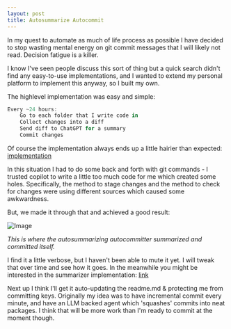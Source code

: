 ```yaml
---
layout: post
title: Autosummarize Autocommit
---
```


In my quest to automate as much of life process as possible I have decided to stop wasting mental energy on git commit messages that I will likely not read. Decision fatigue is a killer.

I know I've seen people discuss this sort of thing but a quick search didn't find any easy-to-use implementations, and I wanted to extend my personal platform to implement this anyway, so I built my own.

The highlevel implementation was easy and simple:

```typescript
Every ~24 hours:
	Go to each folder that I write code in
	Collect changes into a diff
	Send diff to ChatGPT for a summary
	Commit changes
```

Of course the implementation always ends up a little hairier than expected: [implementation](https://github.com/vanjaoljaca/vanjacloud.local/blob/1585b4225fe6d8687fe55de6265c4fae50d0ba1f/handlers/autocommit.ts#L86)

In this situation I had to do some back and forth with git commands - I trusted copilot to write a little too much code for me which created some holes. Specifically, the method to stage changes and the method to check for changes were using different sources which caused some awkwardness.

But, we made it through that and achieved a good result:

![Image](https://pbs.twimg.com/media/GEGC9FzbAAAuWeW?format=png&name=medium)

*This is where the autosummarizing autocommitter summarized and committed itself.*

I find it a little verbose, but I haven't been able to mute it yet. I will tweak that over time and see how it goes. In the meanwhile you might be interested in the summarizer implementation: [link](https://github.com/vanjaoljaca/vanjacloud.local/blob/1585b4225fe6d8687fe55de6265c4fae50d0ba1f/util/gitsummarize.ts#L15)

Next up I think I'll get it auto-updating the readme.md & protecting me from committing keys. Originally my idea was to have incremental commit every minute, and have an LLM backed agent which 'squashes' commits into neat packages. I think that will be more work than I'm ready to commit at the moment though.